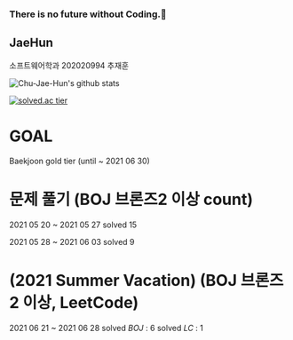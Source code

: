 ### There is no future without Coding.👋

## JaeHun
소프트웨어학과 202020994 추재훈

![Chu-Jae-Hun's github stats](https://github-readme-stats.vercel.app/api?username=Chu-Jae-Hun&show_icons=true)

[![solved.ac tier](http://mazassumnida.wtf/api/generate_badge?boj=wognscn)](https://solved.ac/wognscn)

# GOAL
Baekjoon gold tier (until ~ 2021 06 30)

# 문제 풀기 (BOJ 브론즈2 이상 count) 
2021 05 20 ~ 2021 05 27  solved 15

2021 05 28 ~ 2021 06 03  solved 9

# (2021 Summer Vacation) (BOJ 브론즈2 이상, LeetCode)

2021 06 21 ~ 2021 06 28 solved *BOJ* : 6
                        solved *LC* : 1
